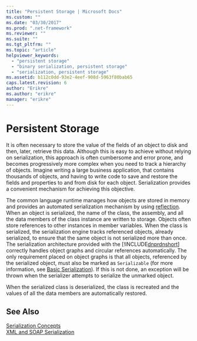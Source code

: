 ```yaml
---
title: "Persistent Storage | Microsoft Docs"
ms.custom: ""
ms.date: "03/30/2017"
ms.prod: ".net-framework"
ms.reviewer: ""
ms.suite: ""
ms.tgt_pltfrm: ""
ms.topic: "article"
helpviewer_keywords: 
  - "persistent storage"
  - "binary serialization, persistent storage"
  - "serialization, persistent storage"
ms.assetid: b112c0dd-93e2-4eef-908d-5963f80bab65
caps.latest.revision: 6
author: "Erikre"
ms.author: "erikre"
manager: "erikre"
---
```

# Persistent Storage
It is often necessary to store the value of the fields of an object to disk and then, later, retrieve this data. Although this is easy to achieve without relying on serialization, this approach is often cumbersome and error prone, and becomes progressively more complex when you need to track a hierarchy of objects. Imagine writing a large business application, that contains thousands of objects, and having to write code to save and restore the fields and properties to and from disk for each object. Serialization provides a convenient mechanism for achieving this objective.  
  
 The common language runtime manages how objects are stored in memory and provides an automated serialization mechanism by using [reflection](../../../docs/framework/reflection-and-codedom/reflection.md). When an object is serialized, the name of the class, the assembly, and all the data members of the class instance are written to storage. Objects often store references to other instances in member variables. When the class is serialized, the serialization engine tracks referenced objects, already serialized, to ensure that the same object is not serialized more than once. The serialization architecture provided with the [!INCLUDE[dnprdnshort](../../../includes/dnprdnshort-md.md)] correctly handles object graphs and circular references automatically. The only requirement placed on object graphs is that all objects, referenced by the serialized object, must also be marked as `Serializable` (for more information, see [Basic Serialization](../../../docs/framework/serialization/basic-serialization.md)). If this is not done, an exception will be thrown when the serializer attempts to serialize the unmarked object.  
  
 When the serialized class is deserialized, the class is recreated  and the values of all the data members are automatically restored.  
  
## See Also  
 [Serialization Concepts](../../../docs/framework/serialization/serialization-concepts.md)   
 [XML and SOAP Serialization](../../../docs/framework/serialization/xml-and-soap-serialization.md)